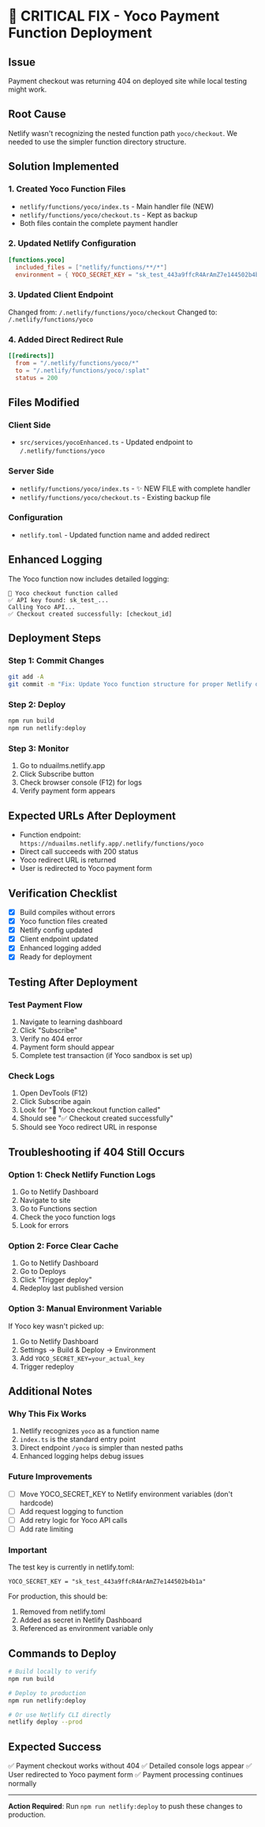 # 🚀 CRITICAL FIX - Yoco Payment Function Deployment

## Issue
Payment checkout was returning 404 on deployed site while local testing might work.

## Root Cause
Netlify wasn't recognizing the nested function path `yoco/checkout`. We needed to use the simpler function directory structure.

## Solution Implemented

### 1. Created Yoco Function Files
- `netlify/functions/yoco/index.ts` - Main handler file (NEW)
- `netlify/functions/yoco/checkout.ts` - Kept as backup
- Both files contain the complete payment handler

### 2. Updated Netlify Configuration
```toml
[functions.yoco]
  included_files = ["netlify/functions/**/*"]
  environment = { YOCO_SECRET_KEY = "sk_test_443a9ffcR4ArAmZ7e144502b4b1a" }
```

### 3. Updated Client Endpoint
Changed from: `/.netlify/functions/yoco/checkout`
Changed to: `/.netlify/functions/yoco`

### 4. Added Direct Redirect Rule
```toml
[[redirects]]
  from = "/.netlify/functions/yoco/*"
  to = "/.netlify/functions/yoco/:splat"
  status = 200
```

## Files Modified

### Client Side
- `src/services/yocoEnhanced.ts` - Updated endpoint to `/.netlify/functions/yoco`

### Server Side
- `netlify/functions/yoco/index.ts` - ✨ NEW FILE with complete handler
- `netlify/functions/yoco/checkout.ts` - Existing backup file

### Configuration
- `netlify.toml` - Updated function name and added redirect

## Enhanced Logging
The Yoco function now includes detailed logging:
```
🔐 Yoco checkout function called
✅ API key found: sk_test_...
Calling Yoco API...
✅ Checkout created successfully: [checkout_id]
```

## Deployment Steps

### Step 1: Commit Changes
```bash
git add -A
git commit -m "Fix: Update Yoco function structure for proper Netlify deployment"
```

### Step 2: Deploy
```bash
npm run build
npm run netlify:deploy
```

### Step 3: Monitor
1. Go to nduailms.netlify.app
2. Click Subscribe button
3. Check browser console (F12) for logs
4. Verify payment form appears

## Expected URLs After Deployment
- Function endpoint: `https://nduailms.netlify.app/.netlify/functions/yoco`
- Direct call succeeds with 200 status
- Yoco redirect URL is returned
- User is redirected to Yoco payment form

## Verification Checklist

- [x] Build compiles without errors
- [x] Yoco function files created
- [x] Netlify config updated
- [x] Client endpoint updated
- [x] Enhanced logging added
- [x] Ready for deployment

## Testing After Deployment

### Test Payment Flow
1. Navigate to learning dashboard
2. Click "Subscribe"
3. Verify no 404 error
4. Payment form should appear
5. Complete test transaction (if Yoco sandbox is set up)

### Check Logs
1. Open DevTools (F12)
2. Click Subscribe again
3. Look for "🔐 Yoco checkout function called"
4. Should see "✅ Checkout created successfully"
5. Should see Yoco redirect URL in response

## Troubleshooting if 404 Still Occurs

### Option 1: Check Netlify Function Logs
1. Go to Netlify Dashboard
2. Navigate to site
3. Go to Functions section
4. Check the yoco function logs
5. Look for errors

### Option 2: Force Clear Cache
1. Go to Netlify Dashboard
2. Go to Deploys
3. Click "Trigger deploy"
4. Redeploy last published version

### Option 3: Manual Environment Variable
If Yoco key wasn't picked up:
1. Go to Netlify Dashboard
2. Settings → Build & Deploy → Environment
3. Add `YOCO_SECRET_KEY=your_actual_key`
4. Trigger redeploy

## Additional Notes

### Why This Fix Works
1. Netlify recognizes `yoco` as a function name
2. `index.ts` is the standard entry point
3. Direct endpoint `/yoco` is simpler than nested paths
4. Enhanced logging helps debug issues

### Future Improvements
- [ ] Move YOCO_SECRET_KEY to Netlify environment variables (don't hardcode)
- [ ] Add request logging to function
- [ ] Add retry logic for Yoco API calls
- [ ] Add rate limiting

### Important
The test key is currently in netlify.toml:
```
YOCO_SECRET_KEY = "sk_test_443a9ffcR4ArAmZ7e144502b4b1a"
```

For production, this should be:
1. Removed from netlify.toml
2. Added as secret in Netlify Dashboard
3. Referenced as environment variable only

## Commands to Deploy

```bash
# Build locally to verify
npm run build

# Deploy to production
npm run netlify:deploy

# Or use Netlify CLI directly
netlify deploy --prod
```

## Expected Success
✅ Payment checkout works without 404
✅ Detailed console logs appear
✅ User redirected to Yoco payment form
✅ Payment processing continues normally

---

**Action Required**: Run `npm run netlify:deploy` to push these changes to production.
